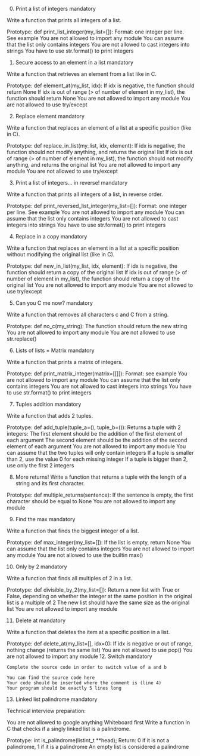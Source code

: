 0. Print a list of integers mandatory

Write a function that prints all integers of a list.

Prototype: def print_list_integer(my_list=[]):
	Format: one integer per line. See example
	You are not allowed to import any module
	You can assume that the list only contains integers
	You are not allowed to cast integers into strings
	You have to use str.format() to print integers

1. Secure access to an element in a list mandatory

Write a function that retrieves an element from a list like in C.

Prototype: def element_at(my_list, idx):
	If idx is negative, the function should return None
	If idx is out of range (> of number of element in my_list), the function should return None
	You are not allowed to import any module
	You are not allowed to use try/except

2. Replace element mandatory

Write a function that replaces an element of a list at a specific position (like in C).

Prototype: def replace_in_list(my_list, idx, element):
	If idx is negative, the function should not modify anything, and returns the original list
	If idx is out of range (> of number of element in my_list), the function should not modify anything, and returns the original list
	You are not allowed to import any module
	You are not allowed to use try/except

3. Print a list of integers... in reverse! mandatory

Write a function that prints all integers of a list, in reverse order.

Prototype: def print_reversed_list_integer(my_list=[]):
	Format: one integer per line. See example
	You are not allowed to import any module
	You can assume that the list only contains integers
	You are not allowed to cast integers into strings
	You have to use str.format() to print integers

4. Replace in a copy mandatory

Write a function that replaces an element in a list at a specific position without modifying the original list (like in C).

Prototype: def new_in_list(my_list, idx, element):
	If idx is negative, the function should return a copy of the original list
	If idx is out of range (> of number of element in my_list), the function should return a copy of the original list
	You are not allowed to import any module
	You are not allowed to use try/except

5. Can you C me now? mandatory

Write a function that removes all characters c and C from a string.

Prototype: def no_c(my_string):
	The function should return the new string
	You are not allowed to import any module
	You are not allowed to use str.replace()

6. Lists of lists = Matrix mandatory

Write a function that prints a matrix of integers.

Prototype: def print_matrix_integer(matrix=[[]]):
	Format: see example
	You are not allowed to import any module
	You can assume that the list only contains integers
	You are not allowed to cast integers into strings
	You have to use str.format() to print integers

7. Tuples addition mandatory

Write a function that adds 2 tuples.

Prototype: def add_tuple(tuple_a=(), tuple_b=()):
	Returns a tuple with 2 integers:
	The first element should be the addition of the first element of each argument
	The second element should be the addition of the second element of each argument
	You are not allowed to import any module
	You can assume that the two tuples will only contain integers
	If a tuple is smaller than 2, use the value 0 for each missing integer
	If a tuple is bigger than 2, use only the first 2 integers

8. More returns! 
Write a function that returns a tuple with the length of a string and its first character.

Prototype: def multiple_returns(sentence):
	If the sentence is empty, the first character should be equal to None
	You are not allowed to import any module

9. Find the max mandatory

Write a function that finds the biggest integer of a list.

Prototype: def max_integer(my_list=[]):
	If the list is empty, return None
	You can assume that the list only contains integers
	You are not allowed to import any module
	You are not allowed to use the builtin max()

10. Only by 2 mandatory

Write a function that finds all multiples of 2 in a list.

Prototype: def divisible_by_2(my_list=[]):
	Return a new list with True or False, depending on whether the integer at the same position in the original list is a multiple of 2
	The new list should have the same size as the original list
	You are not allowed to import any module

11. Delete at mandatory

Write a function that deletes the item at a specific position in a list.

Prototype: def delete_at(my_list=[], idx=0):
	If idx is negative or out of range, nothing change (returns the same list)
	You are not allowed to use pop()
	You are not allowed to import any module
12. Switch mandatory

	Complete the source code in order to switch value of a and b

	You can find the source code here
	Your code should be inserted where the comment is (line 4)
	Your program should be exactly 5 lines long
13. Linked list palindrome mandatory

Technical interview preparation:

You are not allowed to google anything
Whiteboard first
Write a function in C that checks if a singly linked list is a palindrome.

Prototype: int is_palindrome(listint_t **head);
Return: 0 if it is not a palindrome, 1 if it is a palindrome
An empty list is considered a palindrome


